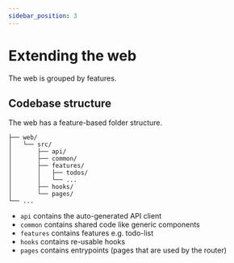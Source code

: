```yaml
---
sidebar_position: 3
---
```


# Extending the web

The web is grouped by features.

## Codebase structure

The web has a feature-based folder structure. 

```
├── web/
│   └── src/
│       ├── api/
│       ├── common/
│       ├── features/ 
│       │   ├── todos/
│       │   └── ...
│       ├── hooks/
│       └── pages/       
└── ...
```

- `api` contains the auto-generated API client
- `common` contains shared code like generic components
- `features` contains features e.g. todo-list
- `hooks` contains re-usable hooks
- `pages` contains entrypoints (pages that are used by the router)